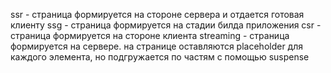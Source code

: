 ssr - страница формируется на стороне сервера и отдается готовая клиенту
ssg - страница формируется на стадии билда приложения
csr - страница формируется на стороне клиента
streaming - страница формируется на сервере. на странице оставляются placeholder для каждого элемента, но подгружается по частям с помощью suspense
